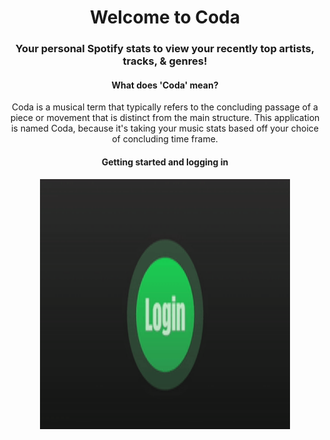 <div align="center">
  <h1>Welcome to Coda</h1>
  <h3>Your personal Spotify stats to view your recently top artists, tracks, &amp; genres!</h3>

  <div>
    <h4>What does 'Coda' mean?</h4>
    <p>Coda is a musical term that typically refers to the concluding passage of a piece or movement that is distinct from the main structure. This application is named Coda, because it's taking your music stats based off your choice of concluding time frame.</p>
  </div>

  <div>
    <h4>Getting started and logging in</h4>
    <div style="display:block;text-align:center">
      <img src="client/public/Login.gif" alt="login logo" style="height:400px;width:400px">
    </div>
  </div>
</div>
